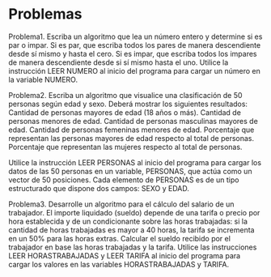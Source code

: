 # Problemas

Problema1.
Escriba un algoritmo que lea un número entero y determine si es par o impar.
Si es par, que escriba todos los pares de manera descendiente desde sí mismo y hasta el cero. 
Si es impar, que escriba todos los impares de manera descendiente desde si sí mismo hasta el uno. 
Utilice la instrucción LEER NUMERO al inicio del programa para cargar un número en la variable NUMERO.

Problema2.
Escriba un algoritmo que visualice una clasificación de 50 personas según edad y sexo. 
Deberá mostrar los siguientes resultados: Cantidad de personas mayores de edad (18 años o más).
Cantidad de personas menores de edad. Cantidad de personas masculinas mayores de edad.
Cantidad de personas femeninas menores de edad. Porcentaje que representan las personas mayores de edad respecto al total de personas.
Porcentaje que representan las mujeres respecto al total de personas.

Utilice la instrucción LEER PERSONAS al inicio del programa para cargar los datos de las 50 personas en un variable, PERSONAS, que actúa como un vector de 50 posiciones.
Cada elemento de PERSONAS es de un tipo estructurado que dispone dos campos: SEXO y EDAD.

Problema3.
Desarrolle un algoritmo para el cálculo del salario de un trabajador.
El importe liquidado (sueldo) depende de una tarifa o precio por hora establecida y de un condicionante sobre las horas trabajadas: si la cantidad de horas trabajadas es mayor a 40 horas,
la tarifa se incrementa en un 50% para las horas extras. Calcular el sueldo recibido por el trabajador en base las horas trabajadas y la tarifa.
Utilice las instrucciones LEER HORASTRABAJADAS y LEER TARIFA al inicio del programa para cargar los valores en las variables HORASTRABAJADAS y TARIFA.
